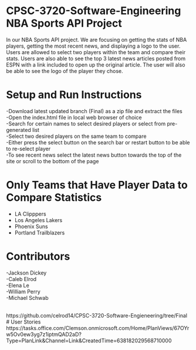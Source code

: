 # CPSC-3720-Software-Engineering NBA Sports API Project

In our NBA Sports API project. We are focusing on getting the stats of NBA players, getting the most recent news, and displaying a logo to the user. Users are allowed to select two players within the team and compare their stats. Users are also able to see the top 3 latest news articles posted from ESPN with a link included to open up the original article. The user will also be able to see the logo of the player they chose.

# Setup and Run Instructions

-Download latest updated branch (Final) as a zip file and extract the files<br />
-Open the index.html file in local web browser of choice<br />
-Search for certain names to select desired players or select from pre-generated list<br />
-Select two desired players on the same team to compare<br />
-Either press the select button on the search bar or restart button to be able to re-select player<br />
-To see recent news select the latest news button towards the top of the site or scroll to the bottom of the page<br />

# Only Teams that Have Player Data to Compare Statistics 

-	LA Clipppers <br />
-	Los Angeles Lakers<br /> 
-	Phoenix Suns<br />
-	Portland Trailblazers<br />

# Contributors
-Jackson Dickey<br />
-Caleb Elrod<br />
-Elena Le<br />
-William Perry<br />
-Michael Schwab<br />

<br />
https://github.com/celrod14/CPSC-3720-Software-Engieneering/tree/Final
<br />
# User Stories
https://tasks.office.com/Clemson.onmicrosoft.com/Home/PlanViews/67OYrw5Ov0ew3yg7z1iptmQAD2aD?Type=PlanLink&Channel=Link&CreatedTime=638182029568710000
